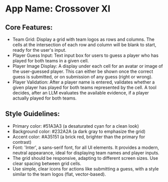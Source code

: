 # **App Name**: Crossover XI

## Core Features:

- Team Grid: Display a grid with team logos as rows and columns. The cells at the intersection of each row and column will be blank to start, ready for the user's input.
- Player Guess Input: Text input box for users to guess a player who has played for both teams in a given cell.
- Player Image Display: A display under each cell for an avatar or image of the user-guessed player. This can either be shown once the correct guess is submitted, or on submission of any guess (right or wrong).
- Player Validation: After a player name is entered, validates whether a given player has played for both teams represented by the cell. A tool decides, after an LLM evaluates the available evidence, if a player actually played for both teams.

## Style Guidelines:

- Primary color: #51A3A3 (a desaturated cyan for a clean look)
- Background color: #232A2A (a dark gray to emphasize the grid)
- Accent color: #A35151 (a brick red, brighter than the primary for contrast)
- Font: 'Inter', a sans-serif font, for all UI elements. It provides a modern, neutral appearance, ideal for displaying team names and player inputs.
- The grid should be responsive, adapting to different screen sizes. Use clear spacing between grid cells.
- Use simple, clear icons for actions like submitting a guess, with a style similar to the team logos (flat, vector-based).
